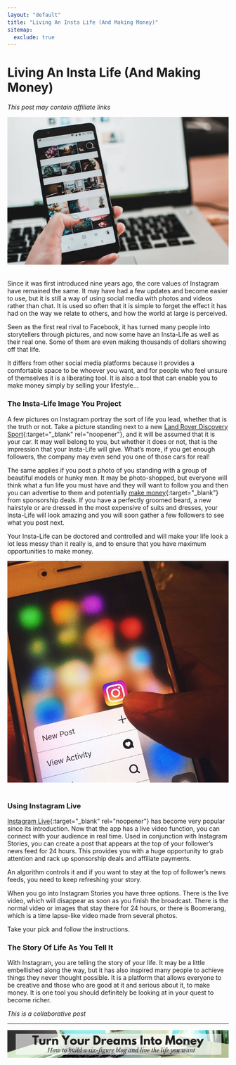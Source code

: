 ```yaml
---
layout: "default"
title: "Living An Insta Life (And Making Money)"
sitemap:
  exclude: true
---
```

# Living An Insta Life (And Making Money)
*This post may contain affiliate links*

<div align="center">
    <img src='/i/2019/2019posts/livinganinstalife1.jpg' alt='smartphone screen'>
</div>
<br>

Since it was first introduced nine years ago, the core values of Instagram have remained the same. It may have had a few updates and become easier to use, but it is still a way of using social media with photos and videos rather than chat. It is used so often that it is simple to forget the effect it has had on the way we relate to others, and how the world at large is perceived.

Seen as the first real rival to Facebook, it has turned many people into storytellers through pictures, and now some have an Insta-Life as well as their real one. Some of them are even making thousands of dollars showing off that life.

It differs from other social media platforms because it provides a comfortable space to be whoever you want, and for people who feel unsure of themselves it is a liberating tool. It is also a tool that can enable you to make money simply by selling your lifestyle...

### The Insta-Life Image You Project

A few pictures on Instagram portray the sort of life you lead, whether that is the truth or not. Take a picture standing next to a new [Land Rover Discovery Sport](https://www.harwoods.uk.com/landrover/new-cars/discovery-sport/){:target="_blank" rel="noopener"}, and it will be assumed that it is your car. It may well belong to you, but whether it does or not, that is the impression that your Insta-Life will give. What’s more, if you get enough followers, the company may even send you one of those cars for real!

The same applies if you post a photo of you standing with a group of beautiful models or hunky men. It may be photo-shopped, but everyone will think what a fun life you must have and they will want to follow you and then you can advertise to them and potentially [make money](/income-hustles/index.html){:target="_blank"} from sponsorship deals. If you have a perfectly groomed beard, a new hairstyle or are dressed in the most expensive of suits and dresses, your Insta-Life will look amazing and you will soon gather a few followers to see what you post next.

Your Insta-Life can be doctored and controlled and will make your life look a lot less messy than it really is, and to ensure that you have maximum opportunities to make money.

<div align="center">
    <img src='/i/2019/2019posts/livinganinstalife2.jpg' alt='smartphone screen'>
</div>
<br>

### Using Instagram Live
[Instagram Live](https://sproutsocial.com/glossary/instagram-live/){:target="_blank" rel="noopener"} has become very popular since its introduction. Now that the app has a live video function, you can connect with your audience in real time. Used in conjunction with Instagram Stories, you can create a post that appears at the top of your follower’s news feed for 24 hours. This provides you with a huge opportunity to grab attention and rack up sponsorship deals and affiliate payments.

An algorithm controls it and if you want to stay at the top of follower’s news feeds, you need to keep refreshing your story.

When you go into Instagram Stories you have three options. There is the live video, which will disappear as soon as you finish the broadcast. There is the normal video or images that stay there for 24 hours, or there is Boomerang, which is a time lapse-like video made from several photos.

Take your pick and follow the instructions.

### The Story Of Life As You Tell It

With Instagram, you are telling the story of your life. It may be a little embellished along the way, but it has also inspired many people to achieve things they never thought possible. It is a platform that allows everyone to be creative and those who are good at it and serious about it, to make money. It is one tool you should definitely be looking at in your quest to become richer.



*This is a collaborative post*

***

<!-- START ADVERTISER: Emma Drew turn your dreams course -->
<center>
<a href="http://bit.ly/turnyourdreamsintomoney" target="_blank"><img src='/aff/turn-your-dreams-into-money-728x90.png' alt='Turn Your Dreams Into Money link to course' /></a>
</center>
<!-- END ADVERTISER: Emma Drew turn your dreams course -->












